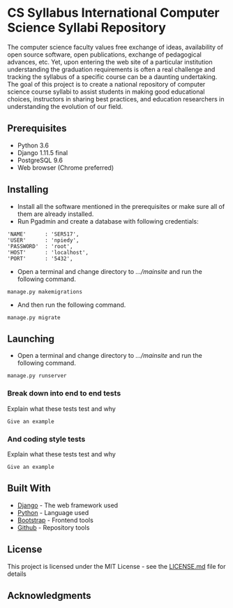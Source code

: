 # CS Syllabus International Computer Science Syllabi Repository


The computer science faculty values free exchange of ideas, availability of open source
software, open publications, exchange of pedagogical advances, etc. Yet, upon entering the
web site of a particular institution understanding the graduation requirements is often a real
challenge and tracking the syllabus of a specific course can be a daunting undertaking. The
goal of this project is to create a national repository of computer science course syllabi to assist
students in making good educational choices, instructors in sharing best practices, and
education researchers in understanding the evolution of our field.


## Prerequisites 

* Python 3.6
* Django 1.11.5 final
* PostgreSQL 9.6
* Web browser (Chrome preferred)

## Installing

* Install all the software mentioned in the prerequisites or make sure all of them are already installed.
* Run Pgadmin and create a database with following credentials: 
```
'NAME'      : 'SER517',
'USER'      : 'npiedy',
'PASSWORD'  : 'root',
'HOST'      : 'localhost',
'PORT'      : '5432',
```
* Open a terminal and change directory to *.../mainsite* and run the following command.
```
manage.py makemigrations
```

* And then run the following command.
```
manage.py migrate
```
## Launching
* Open a terminal and change directory to *.../mainsite* and run the following command.

```
manage.py runserver
```

### Break down into end to end tests

Explain what these tests test and why

```
Give an example
```

### And coding style tests

Explain what these tests test and why

```
Give an example
```

## Built With

* [Django](https://www.djangoproject.com/) - The web framework used
* [Python](https://www.python.org/) - Language used
* [Bootstrap](https://www.python.org/) - Frontend tools
* [Github](https://github.com/) - Repository tools

## License

This project is licensed under the MIT License - see the [LICENSE.md](LICENSE.md) file for details

## Acknowledgments
